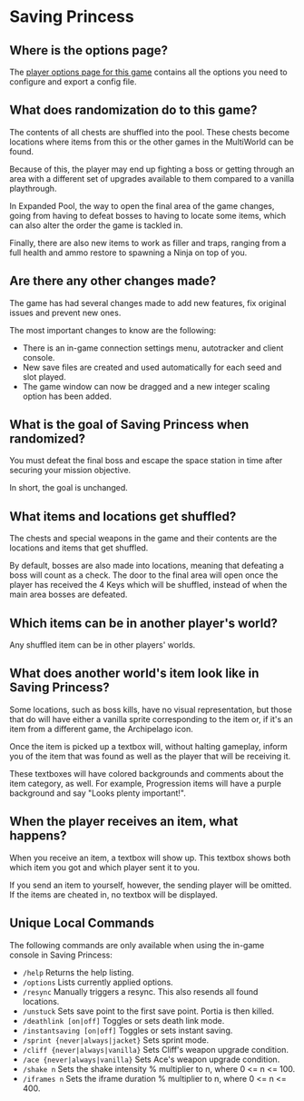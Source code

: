 # Saving Princess

## Where is the options page?

The [player options page for this game](../player-options) contains all the options you need to configure and export a config file.

## What does randomization do to this game?

The contents of all chests are shuffled into the pool.
These chests become locations where items from this or the other games in the MultiWorld can be found.

Because of this, the player may end up fighting a boss or getting through an area with a different set of upgrades  available to them compared to a vanilla playthrough.

In Expanded Pool, the way to open the final area of the game changes, going from having to defeat bosses to having to locate some items, which  can also alter the order the game is tackled in.

Finally, there are also new items to work as filler and traps, ranging from a full health and ammo restore to spawning a Ninja on top of you.

## Are there any other changes made?

The game has had several changes made to add new features, fix original issues and prevent new ones. 

The most important changes to know are the following:
- There is an in-game connection settings menu, autotracker and  client console.
- New save files are created and used automatically for each seed and slot played.
- The game window can now be dragged and a new integer scaling option has been added.

## What is the goal of Saving Princess when randomized?

You must defeat the final boss and escape the space station in time after securing your mission objective.

In short, the goal is unchanged.

## What items and locations get shuffled?

The chests and special weapons in the game and their contents are the locations and items that get shuffled.

By default, bosses are also made into locations, meaning that defeating a boss will count as a check.
The door to the final area will open once the player has received the 4 Keys which will be shuffled, instead of when the main area bosses are defeated.

## Which items can be in another player's world?

Any shuffled item can be in other players' worlds.

## What does another world's item look like in Saving Princess?

Some locations, such as boss kills, have no visual representation, but those that do will have either a vanilla sprite corresponding to the item or, if it's an item from a different game, the Archipelago icon.

Once the item is picked up a textbox will, without halting gameplay, inform you of the item that was found as well as the player that will  be receiving it.

These textboxes will have colored backgrounds and comments about the item category, as well.
For example, Progression items will have a purple background and say "Looks plenty important!".

## When the player receives an item, what happens?

When you receive an item, a textbox will show up.
This textbox shows both which item you got and which player sent it  to you.

If you send an item to yourself, however, the sending player will be omitted.
If the items are cheated in, no textbox will be displayed.

## Unique Local Commands

The following commands are only available when using the in-game console in Saving Princess:
- `/help` Returns the help listing.
- `/options` Lists currently applied options.
- `/resync` Manually triggers a resync. This also resends all found locations.
- `/unstuck` Sets save point to the first save point. Portia is then killed.
- `/deathlink [on|off]` Toggles or sets death link mode.
- `/instantsaving [on|off]` Toggles or sets instant saving.
- `/sprint {never|always|jacket}` Sets sprint mode.
- `/cliff {never|always|vanilla}` Sets Cliff's weapon upgrade condition.
- `/ace {never|always|vanilla}` Sets Ace's weapon upgrade condition.
- `/shake n` Sets the shake intensity % multiplier to n, where 0 <= n <= 100.
- `/iframes n` Sets the iframe duration % multiplier to n, where 0 <= n <= 400.
